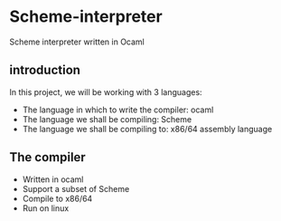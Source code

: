 # Scheme-interpreter
Scheme interpreter written in Ocaml

## introduction
In this project, we will be working with 3 languages:
* The language in which to write the compiler: ocaml
* The language we shall be compiling: Scheme
* The language we shall be compiling to: x86/64 assembly language

## The compiler
* Written in ocaml
* Support a subset of Scheme
* Compile to x86/64 
* Run on linux

